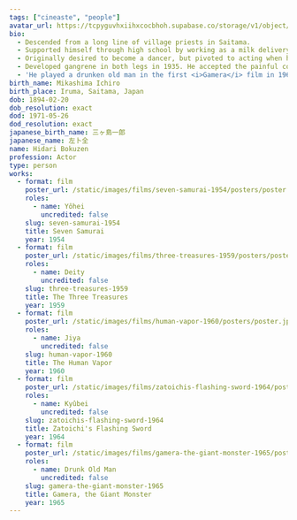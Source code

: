 ```yaml
---
tags: ["cineaste", "people"]
avatar_url: https://tcpyguvhxiihxcocbhoh.supabase.co/storage/v1/object/public/godzilla-cineaste-public/content/people/hidari-bokuzen/hidari-bokuzen.jpg
bio:
  - Descended from a long line of village priests in Saitama.
  - Supported himself through high school by working as a milk delivery boy, newspaper delivery boy, and construction worker.
  - Originally desired to become a dancer, but pivoted to acting when his local dancing troupe disbanded. He joined a theater company and toured China in 1926.
  - Developed gangrene in both legs in 1935. He accepted the painful condition rather than amputate his legs and risk his acting career. The condition contributed to his hunched posture and geriatric performances in later films. He required crutches for normal movement.
  - 'He played a drunken old man in the first <i>Gamera</i> film in 1965, which featured as an episode on <i>Mystery Science Theater 3000</i> in the 90s. His character''s impeccably delivered [dubbed] line, "It must have been one of those flying saucers I''ve heard so much about lately,", became a recurring joke on <i>MST3K</i>.'
birth_name: Mikashima Ichiro
birth_place: Iruma, Saitama, Japan
dob: 1894-02-20
dob_resolution: exact
dod: 1971-05-26
dod_resolution: exact
japanese_birth_name: 三ヶ島一郎
japanese_name: 左卜全
name: Hidari Bokuzen
profession: Actor
type: person
works:
  - format: film
    poster_url: /static/images/films/seven-samurai-1954/posters/poster.jpg
    roles:
      - name: Yôhei
        uncredited: false
    slug: seven-samurai-1954
    title: Seven Samurai
    year: 1954
  - format: film
    poster_url: /static/images/films/three-treasures-1959/posters/poster.jpg
    roles:
      - name: Deity
        uncredited: false
    slug: three-treasures-1959
    title: The Three Treasures
    year: 1959
  - format: film
    poster_url: /static/images/films/human-vapor-1960/posters/poster.jpg
    roles:
      - name: Jiya
        uncredited: false
    slug: human-vapor-1960
    title: The Human Vapor
    year: 1960
  - format: film
    poster_url: /static/images/films/zatoichis-flashing-sword-1964/posters/poster.jpg
    roles:
      - name: Kyûbei
        uncredited: false
    slug: zatoichis-flashing-sword-1964
    title: Zatoichi's Flashing Sword
    year: 1964
  - format: film
    poster_url: /static/images/films/gamera-the-giant-monster-1965/posters/poster.jpg
    roles:
      - name: Drunk Old Man
        uncredited: false
    slug: gamera-the-giant-monster-1965
    title: Gamera, the Giant Monster
    year: 1965
---
```

